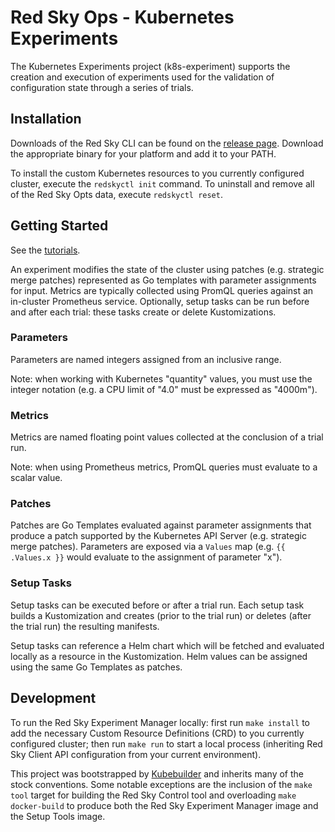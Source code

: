 # Red Sky Ops - Kubernetes Experiments

The Kubernetes Experiments project (k8s-experiment) supports the creation and execution of experiments used for the validation of configuration state through a series of trials.

## Installation

Downloads of the Red Sky CLI can be found on the [release page](https://github.com/redskyops/k8s-experiment/releases). Download the appropriate binary for your platform and add it to your PATH.

To install the custom Kubernetes resources to you currently configured cluster, execute the `redskyctl init` command. To uninstall and remove all of the Red Sky Opts data, execute `redskyctl reset`.

## Getting Started

See the [tutorials](https://github.com/redskyops/k8s-experiment/blob/master/docs/tutorial.md).

An experiment modifies the state of the cluster using patches (e.g. strategic merge patches) represented as Go templates with parameter assignments for input. Metrics are typically collected using PromQL queries against an in-cluster Prometheus service. Optionally, setup tasks can be run before and after each trial: these tasks create or delete Kustomizations.

### Parameters

Parameters are named integers assigned from an inclusive range.

Note: when working with Kubernetes "quantity" values, you must use the integer notation (e.g. a CPU limit of "4.0" must be expressed as "4000m").

### Metrics

Metrics are named floating point values collected at the conclusion of a trial run.

Note: when using Prometheus metrics, PromQL queries must evaluate to a scalar value.

### Patches

Patches are Go Templates evaluated against parameter assignments that produce a patch supported by the Kubernetes API Server (e.g. strategic merge patches). Parameters are exposed via a `Values` map (e.g. `{{ .Values.x }}` would evaluate to the assignment of parameter "x").

### Setup Tasks

Setup tasks can be executed before or after a trial run. Each setup task builds a Kustomization and creates (prior to the trial run) or deletes (after the trial run) the resulting manifests.

Setup tasks can reference a Helm chart which will be fetched and evaluated locally as a resource in the Kustomization. Helm values can be assigned using the same Go Templates as patches.

## Development

To run the Red Sky Experiment Manager locally: first run `make install` to add the necessary Custom Resource Definitions (CRD) to you currently configured cluster; then run `make run` to start a local process (inheriting Red Sky Client API configuration from your current environment).

This project was bootstrapped by [Kubebuilder](https://github.com/kubernetes-sigs/kubebuilder) and inherits many of the stock conventions. Some notable exceptions are the inclusion of the `make tool` target for building the Red Sky Control tool and overloading `make docker-build` to produce both the Red Sky Experiment Manager image and the Setup Tools image.
